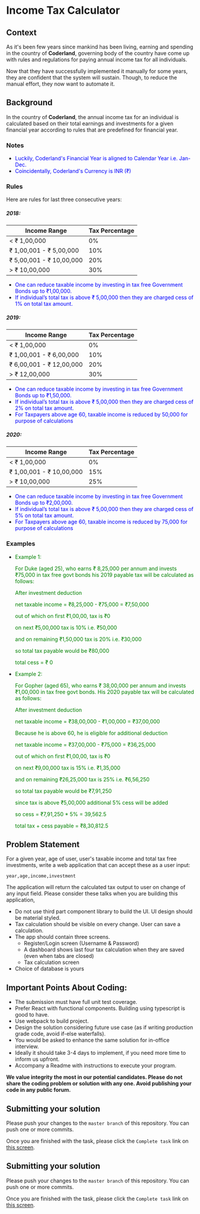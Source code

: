 # Income Tax Calculator

## Context

As it's been few years since mankind has been living, earning and spending in the country of **Coderland**, governing body of the country have come up with rules and regulations for paying annual income tax for all individuals.

Now that they have successfully implemented it manually for some years, they are confident that the system will sustain. Though, to reduce the manual effort, they now want to automate it.

## Background

In the country of **Coderland**, the annual income tax for an individual is calculated based on their total earnings and investments for a given financial year according to rules that are predefined for financial year.

### Notes

-   <span style="color:blue"> Luckily, Coderland's Financial Year is aligned to Calendar Year i.e. Jan-Dec. </span>
-   <span style="color:blue"> Coincidentally, Coderland's Currency is INR (₹) </span>

### Rules

Here are rules for last three consecutive years:

##### 2018:

| Income Range             | Tax Percentage |
| ------------------------ | :------------- |
| < ₹ 1,00,000             | 0%             |
| ₹ 1,00,001 - ₹ 5,00,000  | 10%            |
| ₹ 5,00,001 - ₹ 10,00,000 | 20%            |
| > ₹ 10,00,000            | 30%            |

-   <span style="color:blue"> One can reduce taxable income by investing in tax free Government Bonds up to ₹1,00,000. </span>
-   <span style="color:blue"> If individual’s total tax is above ₹ 5,00,000 then they are charged cess of 1% on total tax amount. </span>

##### 2019:

| Income Range             | Tax Percentage |
| ------------------------ | :------------- |
| < ₹ 1,00,000             | 0%             |
| ₹ 1,00,001 - ₹ 6,00,000  | 10%            |
| ₹ 6,00,001 - ₹ 12,00,000 | 20%            |
| > ₹ 12,00,000            | 30%            |

-   <span style="color:blue"> One can reduce taxable income by investing in tax free Government Bonds up to ₹1,50,000. </span>
-   <span style="color:blue"> If individual’s total tax is above ₹ 5,00,000 then they are charged cess of 2% on total tax amount. </span>
-   <span style="color:blue"> For Taxpayers above age 60, taxable income is reduced by 50,000 for purpose of calculations </span>

##### 2020:

| Income Range             | Tax Percentage |
| ------------------------ | :------------- |
| < ₹ 1,00,000             | 0%             |
| ₹ 1,00,001 - ₹ 10,00,000 | 15%            |
| > ₹ 10,00,000            | 25%            |

-   <span style="color:blue"> One can reduce taxable income by investing in tax free Government Bonds up to ₹2,00,000. </span>
-   <span style="color:blue"> If individual’s total tax is above ₹ 5,00,000 then they are charged cess of 5% on total tax amount. </span>
-   <span style="color:blue"> For Taxpayers above age 60, taxable income is reduced by 75,000 for purpose of calculations </span>

### Examples

-   <span style="color:green">Example 1:</span>

      <div style="color:green">

    For Duke (aged 25), who earns ₹ 8,25,000 per annum and invests ₹75,000 in tax free govt bonds his 2019 payable tax will be calculated as follows:

    After investment deduction

    net taxable income = ₹8,25,000 - ₹75,000 = ₹7,50,000

    out of which on first ₹1,00,00, tax is ₹0

    on next ₹5,00,000 tax is 10% i.e. ₹50,000

    and on remaining ₹1,50,000 tax is 20% i.e. ₹30,000

    so total tax payable would be ₹80,000

    total cess = ₹ 0

      </div>

-   <span style="color:green">Example 2:</span>

      <div style="color:green">

    For Gopher (aged 65), who earns ₹ 38,00,000 per annum and invests ₹1,00,000 in tax free govt bonds. His 2020 payable tax will be calculated as follows:

    After investment deduction

    net taxable income = ₹38,00,000 - ₹1,00,000 = ₹37,00,000

    Because he is above 60, he is eligible for additional deduction

    net taxable income = ₹37,00,000 - ₹75,000 = ₹36,25,000

    out of which on first ₹1,00,00, tax is ₹0

    on next ₹9,00,000 tax is 15% i.e. ₹1,35,000

    and on remaining ₹26,25,000 tax is 25% i.e. ₹6,56,250

    so total tax payable would be ₹7,91,250

    since tax is above ₹5,00,000 additional 5% cess will be added

    so cess = ₹7,91,250 \* 5% = 39,562.5

    total tax + cess payable = ₹8,30,812.5

      </div>

## Problem Statement

For a given year, age of user, user's taxable income and total tax free investments, write a web application that can accept these as a user input:

`year,age,income,investment`

The application will return the calculated tax output to user on change of any input field. Please consider these talks when you are building this application,

-   Do not use third part component library to build the UI. UI design should be material styled.
-   Tax calculation should be visible on every change. User can save a calculation.
-   The app should contain three screens.
    -   Register/Login screen (Username & Password)
    -   A dashboard shows last four tax calculation when they are saved (even when tabs are closed)
    -   Tax calculation screen
-   Choice of database is yours

## Important Points About Coding:

-   The submission must have full unit test coverage.
-   Prefer React with functional components. Building using typescript is good to have.
-   Use webpack to build project.
-   Design the solution considering future use case (as if writing production grade code, avoid if-else waterfalls).
-   You would be asked to enhance the same solution for in-office interview.
-   Ideally it should take 3-4 days to implement, if you need more time to inform us upfront.
-   Accompany a Readme with instructions to execute your program.

**We value integrity the most in our potential candidates. Please do not share the coding problem or solution with any one. Avoid publishing your code in any public forum.**

## Submitting your solution

Please push your changes to the `master branch` of this repository. You can push one or more commits. <br>

Once you are finished with the task, please click the `Complete task` link on <a href="https://app.codescreen.dev/#/codescreentestb2443a1b-d843-456e-85c5-5ebf716fc949" target="_blank">this screen</a>.

## Submitting your solution

Please push your changes to the `master branch` of this repository. You can push one or more commits. <br>

Once you are finished with the task, please click the `Complete task` link on <a href="https://app.codescreen.dev/#/codescreentest28b01ac8-98ec-4910-ab3a-565634cf0f78" target="_blank">this screen</a>.